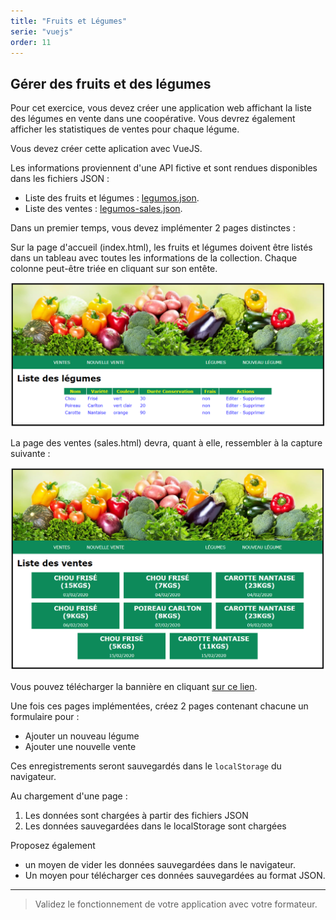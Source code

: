 ```yaml
---
title: "Fruits et Légumes"
serie: "vuejs"
order: 11
---
```


## Gérer des fruits et des légumes

Pour cet exercice, vous devez créer une application web affichant la liste des légumes en vente dans une  coopérative. Vous devrez également afficher les statistiques de ventes pour chaque légume.

Vous devez créer cette aplication avec VueJS.

Les informations proviennent d'une API fictive et sont rendues disponibles dans les fichiers JSON :

- Liste des fruits et légumes : [legumos.json](legumos.json).
- Liste des ventes : [legumos-sales.json](legumos-sales.json).


Dans un premier temps, vous devez implémenter 2 pages distinctes :

Sur la page d'accueil (index.html), les fruits et légumes doivent être listés dans un tableau avec toutes les informations de la collection. Chaque colonne peut-être triée en cliquant sur son entête.

![legumos-home](legumos-list.png)

La page des ventes (sales.html) devra, quant à elle, ressembler à la capture suivante :

![legumos-list](legumos-home.png)

Vous pouvez télécharger la bannière en cliquant [sur ce lien](legumos.jpg).

Une fois ces pages implémentées, créez 2 pages contenant chacune un formulaire pour :
- Ajouter un nouveau légume
- Ajouter une nouvelle vente

Ces enregistrements seront sauvegardés dans le `localStorage` du navigateur.

Au chargement d'une page : 

1. Les données sont chargées à partir des fichiers JSON
2. Les données sauvegardées dans le localStorage sont chargées


Proposez également 
- un moyen de vider les données sauvegardées dans le navigateur.
- Un moyen pour télécharger ces données sauvegardées au format JSON.

---

> Validez le fonctionnement de votre application avec votre formateur.
